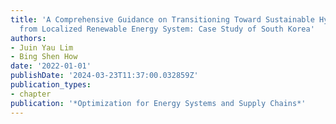 ```yaml
---
title: 'A Comprehensive Guidance on Transitioning Toward Sustainable Hydrogen Network
  from Localized Renewable Energy System: Case Study of South Korea'
authors:
- Juin Yau Lim
- Bing Shen How
date: '2022-01-01'
publishDate: '2024-03-23T11:37:00.032859Z'
publication_types:
- chapter
publication: '*Optimization for Energy Systems and Supply Chains*'
---
```

